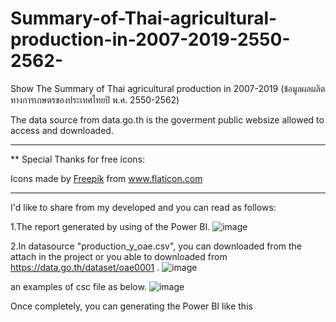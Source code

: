 # Summary-of-Thai-agricultural-production-in-2007-2019-2550-2562-
Show The Summary of Thai agricultural production in 2007-2019 (ข้อมูลผลผลิตทางการเกษตรของประเทศไทยปี พ.ศ. 2550-2562)

The data source from data.go.th is the goverment public websize allowed to access and downloaded.

----------------------------------------------------

** Special Thanks for free icons: <div>Icons made by <a href="https://www.freepik.com" title="Freepik">Freepik</a> from <a href="https://www.flaticon.com/" title="Flaticon">www.flaticon.com</a></div>

----------------------------------------------------

I'd like to share from my developed and you can read as follows:

1.The report generated by using of the Power BI.
![image](https://user-images.githubusercontent.com/61858648/129433787-194cb6ab-9edb-424f-9f0c-c3b7d7c8e5d6.png)


2.In datasource "production_y_oae.csv", you can downloaded from the attach in the project or you able to downloaded from https://data.go.th/dataset/oae0001 .
![image](https://user-images.githubusercontent.com/61858648/129433806-207e12c5-07fe-4a0d-84f7-551472d8c8f9.png)

an examples of csc file as below.
![image](https://user-images.githubusercontent.com/61858648/129433958-ac7d1dbc-7135-4d68-b772-9d8c24f8cb80.png)



Once completely, you can generating the Power BI like this




